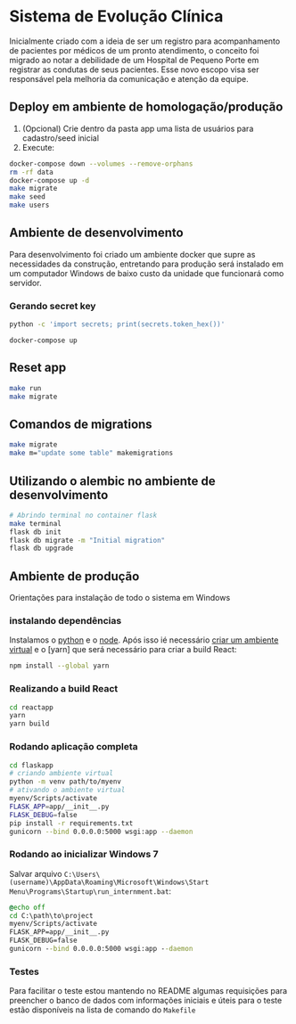 # Sistema de Evolução Clínica

Inicialmente criado com a ideia de ser um registro para acompanhamento de pacientes por médicos de um pronto atendimento, o conceito foi migrado ao notar a debilidade de um Hospital de Pequeno Porte em registrar as condutas de seus pacientes. Esse novo escopo visa ser responsável pela melhoria da comunicação e atenção da equipe.

## Deploy em ambiente de homologação/produção

1. (Opcional) Crie dentro da pasta app uma lista de usuários para cadastro/seed inicial
2. Execute:

```sh
docker-compose down --volumes --remove-orphans
rm -rf data
docker-compose up -d
make migrate
make seed
make users
```

## Ambiente de desenvolvimento

Para desenvolvimento foi criado um ambiente docker que supre as necessidades da construção, entretando para produção será instalado em um computador Windows de baixo custo da unidade que funcionará como servidor.

### Gerando secret key

```sh
python -c 'import secrets; print(secrets.token_hex())'
```

```
docker-compose up
```

## Reset app

```sh
make run
make migrate
```

## Comandos de migrations

```sh
make migrate
make m="update some table" makemigrations
```

## Utilizando o alembic no ambiente de desenvolvimento

```sh
# Abrindo terminal no container flask
make terminal
flask db init
flask db migrate -m "Initial migration"
flask db upgrade
```

## Ambiente de produção

Orientações para instalação de todo o sistema em Windows

### instalando dependências

Instalamos o [python](https://www.python.org/downloads/) e o [node](https://nodejs.org/en/download/). Após isso ié necessário [criar um ambiente virtual](https://docs.python.org/pt-br/3/library/venv.html#creating-virtual-environments) e o [yarn] que será necessário para criar a build React:

```sh
npm install --global yarn
```

### Realizando a build React

```sh
cd reactapp
yarn
yarn build
```

### Rodando aplicação completa

```sh
cd flaskapp
# criando ambiente virtual
python -m venv path/to/myenv
# ativando o ambiente virtual
myenv/Scripts/activate
FLASK_APP=app/__init__.py
FLASK_DEBUG=false
pip install -r requirements.txt
gunicorn --bind 0.0.0.0:5000 wsgi:app --daemon
```

### Rodando ao inicializar Windows 7

Salvar arquivo `C:\Users\(username)\AppData\Roaming\Microsoft\Windows\Start Menu\Programs\Startup\run_internment.bat`:

```bat
@echo off
cd C:\path\to\project
myenv/Scripts/activate
FLASK_APP=app/__init__.py
FLASK_DEBUG=false
gunicorn --bind 0.0.0.0:5000 wsgi:app --daemon
```

### Testes

Para facilitar o teste estou mantendo no README algumas requisições para preencher o banco de dados com informações iniciais e úteis para o teste estão disponíveis na lista de comando do `Makefile`
